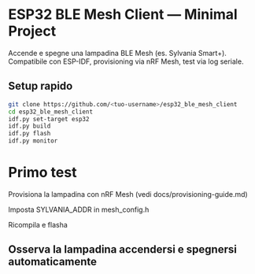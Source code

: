 # ESP32 BLE Mesh Client — Minimal Project

Accende e spegne una lampadina BLE Mesh (es. Sylvania Smart+).  
Compatibile con ESP-IDF, provisioning via nRF Mesh, test via log seriale.

## Setup rapido

```bash
git clone https://github.com/<tuo-username>/esp32_ble_mesh_client
cd esp32_ble_mesh_client
idf.py set-target esp32
idf.py build
idf.py flash
idf.py monitor
```

# Primo test
Provisiona la lampadina con nRF Mesh (vedi docs/provisioning-guide.md)

Imposta SYLVANIA_ADDR in mesh_config.h

Ricompila e flasha

Osserva la lampadina accendersi e spegnersi automaticamente
---


